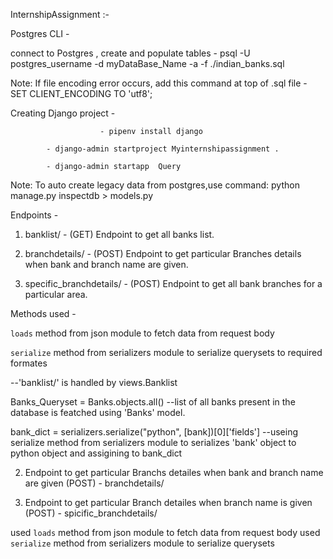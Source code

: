 InternshipAssignment :-


Postgres CLI -

connect to Postgres , create and populate tables -    psql -U postgres_username -d myDataBase_Name -a -f ./indian_banks.sql

Note: If file encoding error occurs, add this command at top of .sql file - SET CLIENT_ENCODING TO 'utf8';


Creating Django project -

                        - pipenv install django

			- django-admin startproject Myinternshipassignment .

			- django-admin startapp  Query
			
 Note: To auto create legacy data from postgres,use command: python manage.py inspectdb > models.py
 
Endpoints -                    

1) banklist/ - (GET) Endpoint to get all banks list.

2) branchdetails/ - (POST) Endpoint to get particular Branches details when bank and branch name are given.

3) specific_branchdetails/ - (POST) Endpoint to get all bank branches for a particular area.  

Methods used -

 `loads` method from json module to fetch data from request body

 `serialize` method from serializers module to serialize querysets to required formates 





















--'banklist/' is handled by views.Banklist 

Banks_Queryset = Banks.objects.all()
--list of all banks present in the database is featched using 'Banks' model.

bank_dict = serializers.serialize("python", [bank])[0]['fields']
--useing serialize method from serializers module to serializes 'bank' object to python object and assigining to bank_dict

2) Endpoint to get particular Branchs detailes when bank and branch name are given (POST) - branchdetails/

3) Endpoint to get particular Branch detailes when branch name is given (POST) - spicific_branchdetails/




used `loads` method from json module to fetch data from request body
used `serialize` method from serializers module to serialize querysets
